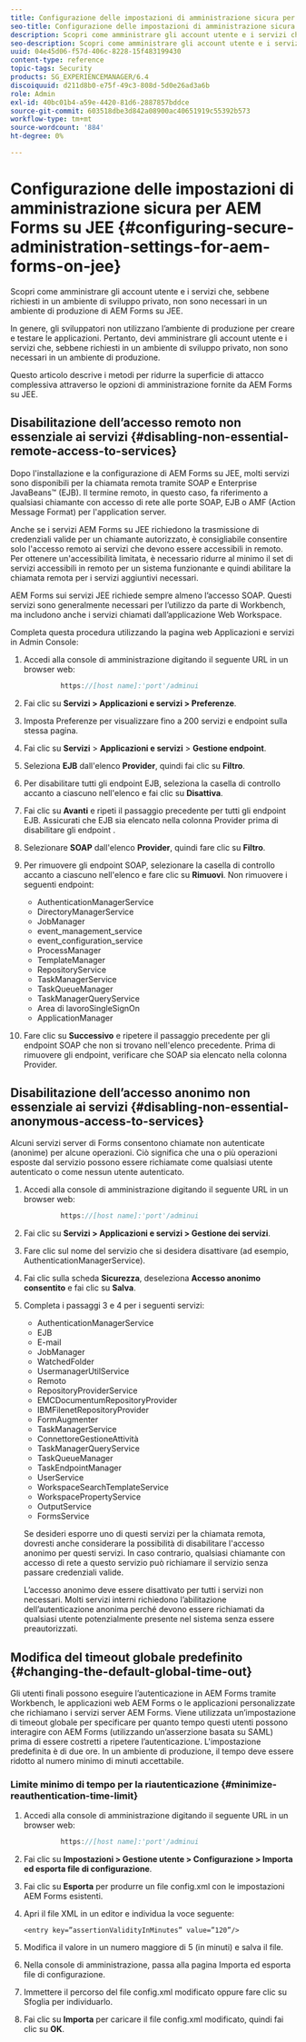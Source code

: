 ```yaml
---
title: Configurazione delle impostazioni di amministrazione sicura per AEM Forms su JEE
seo-title: Configurazione delle impostazioni di amministrazione sicura per AEM Forms su JEE
description: Scopri come amministrare gli account utente e i servizi che, sebbene richiesti in un ambiente di sviluppo privato, non sono necessari in un ambiente di produzione di AEM Forms su JEE.
seo-description: Scopri come amministrare gli account utente e i servizi che, sebbene richiesti in un ambiente di sviluppo privato, non sono necessari in un ambiente di produzione di AEM Forms su JEE.
uuid: 04e45d06-f57d-406c-8228-15f483199430
content-type: reference
topic-tags: Security
products: SG_EXPERIENCEMANAGER/6.4
discoiquuid: d211d8b0-e75f-49c3-808d-5d0e26ad3a6b
role: Admin
exl-id: 40bc01b4-a59e-4420-81d6-2887857bddce
source-git-commit: 603518dbe3d842a08900ac40651919c55392b573
workflow-type: tm+mt
source-wordcount: '884'
ht-degree: 0%

---
```


# Configurazione delle impostazioni di amministrazione sicura per AEM Forms su JEE {#configuring-secure-administration-settings-for-aem-forms-on-jee}

Scopri come amministrare gli account utente e i servizi che, sebbene richiesti in un ambiente di sviluppo privato, non sono necessari in un ambiente di produzione di AEM Forms su JEE.

In genere, gli sviluppatori non utilizzano l’ambiente di produzione per creare e testare le applicazioni. Pertanto, devi amministrare gli account utente e i servizi che, sebbene richiesti in un ambiente di sviluppo privato, non sono necessari in un ambiente di produzione.

Questo articolo descrive i metodi per ridurre la superficie di attacco complessiva attraverso le opzioni di amministrazione fornite da AEM Forms su JEE.

## Disabilitazione dell’accesso remoto non essenziale ai servizi {#disabling-non-essential-remote-access-to-services}

Dopo l&#39;installazione e la configurazione di AEM Forms su JEE, molti servizi sono disponibili per la chiamata remota tramite SOAP e Enterprise JavaBeans™ (EJB). Il termine remoto, in questo caso, fa riferimento a qualsiasi chiamante con accesso di rete alle porte SOAP, EJB o AMF (Action Message Format) per l&#39;application server.

Anche se i servizi AEM Forms su JEE richiedono la trasmissione di credenziali valide per un chiamante autorizzato, è consigliabile consentire solo l&#39;accesso remoto ai servizi che devono essere accessibili in remoto. Per ottenere un&#39;accessibilità limitata, è necessario ridurre al minimo il set di servizi accessibili in remoto per un sistema funzionante e quindi abilitare la chiamata remota per i servizi aggiuntivi necessari.

AEM Forms sui servizi JEE richiede sempre almeno l’accesso SOAP. Questi servizi sono generalmente necessari per l’utilizzo da parte di Workbench, ma includono anche i servizi chiamati dall’applicazione Web Workspace.

Completa questa procedura utilizzando la pagina web Applicazioni e servizi in Admin Console:

1. Accedi alla console di amministrazione digitando il seguente URL in un browser web:

   ```java
            https://[host name]:'port'/adminui
   ```

1. Fai clic su **Servizi > Applicazioni e servizi > Preferenze**.
1. Imposta Preferenze per visualizzare fino a 200 servizi e endpoint sulla stessa pagina.
1. Fai clic su **Servizi** > **Applicazioni e servizi** > **Gestione endpoint**.
1. Seleziona **EJB** dall&#39;elenco **Provider**, quindi fai clic su **Filtro**.
1. Per disabilitare tutti gli endpoint EJB, seleziona la casella di controllo accanto a ciascuno nell&#39;elenco e fai clic su **Disattiva**.
1. Fai clic su **Avanti** e ripeti il passaggio precedente per tutti gli endpoint EJB. Assicurati che EJB sia elencato nella colonna Provider prima di disabilitare gli endpoint .
1. Selezionare **SOAP** dall&#39;elenco **Provider**, quindi fare clic su **Filtro**.
1. Per rimuovere gli endpoint SOAP, selezionare la casella di controllo accanto a ciascuno nell&#39;elenco e fare clic su **Rimuovi**. Non rimuovere i seguenti endpoint:

   * AuthenticationManagerService
   * DirectoryManagerService
   * JobManager
   * event_management_service
   * event_configuration_service
   * ProcessManager
   * TemplateManager
   * RepositoryService
   * TaskManagerService
   * TaskQueueManager
   * TaskManagerQueryService
   * Area di lavoroSingleSignOn
   * ApplicationManager

1. Fare clic su **Successivo** e ripetere il passaggio precedente per gli endpoint SOAP che non si trovano nell&#39;elenco precedente. Prima di rimuovere gli endpoint, verificare che SOAP sia elencato nella colonna Provider.

## Disabilitazione dell’accesso anonimo non essenziale ai servizi {#disabling-non-essential-anonymous-access-to-services}

Alcuni servizi server di Forms consentono chiamate non autenticate (anonime) per alcune operazioni. Ciò significa che una o più operazioni esposte dal servizio possono essere richiamate come qualsiasi utente autenticato o come nessun utente autenticato.

1. Accedi alla console di amministrazione digitando il seguente URL in un browser web:

   ```java
            https://[host name]:'port'/adminui
   ```

1. Fai clic su **Servizi > Applicazioni e servizi > Gestione dei servizi**.
1. Fare clic sul nome del servizio che si desidera disattivare (ad esempio, AuthenticationManagerService).
1. Fai clic sulla scheda **Sicurezza**, deseleziona **Accesso anonimo consentito** e fai clic su **Salva**.
1. Completa i passaggi 3 e 4 per i seguenti servizi:

   * AuthenticationManagerService
   * EJB
   * E-mail
   * JobManager
   * WatchedFolder
   * UsermanagerUtilService
   * Remoto
   * RepositoryProviderService
   * EMCDocumentumRepositoryProvider
   * IBMFilenetRepositoryProvider
   * FormAugmenter
   * TaskManagerService
   * ConnettoreGestioneAttività
   * TaskManagerQueryService
   * TaskQueueManager
   * TaskEndpointManager
   * UserService
   * WorkspaceSearchTemplateService
   * WorkspacePropertyService
   * OutputService
   * FormsService

   Se desideri esporre uno di questi servizi per la chiamata remota, dovresti anche considerare la possibilità di disabilitare l&#39;accesso anonimo per questi servizi. In caso contrario, qualsiasi chiamante con accesso di rete a questo servizio può richiamare il servizio senza passare credenziali valide.

   L’accesso anonimo deve essere disattivato per tutti i servizi non necessari. Molti servizi interni richiedono l’abilitazione dell’autenticazione anonima perché devono essere richiamati da qualsiasi utente potenzialmente presente nel sistema senza essere preautorizzati.

## Modifica del timeout globale predefinito {#changing-the-default-global-time-out}

Gli utenti finali possono eseguire l’autenticazione in AEM Forms tramite Workbench, le applicazioni web AEM Forms o le applicazioni personalizzate che richiamano i servizi server AEM Forms. Viene utilizzata un’impostazione di timeout globale per specificare per quanto tempo questi utenti possono interagire con AEM Forms (utilizzando un’asserzione basata su SAML) prima di essere costretti a ripetere l’autenticazione. L&#39;impostazione predefinita è di due ore. In un ambiente di produzione, il tempo deve essere ridotto al numero minimo di minuti accettabile.

### Limite minimo di tempo per la riautenticazione {#minimize-reauthentication-time-limit}

1. Accedi alla console di amministrazione digitando il seguente URL in un browser web:

   ```java
            https://[host name]:'port'/adminui
   ```

1. Fai clic su **Impostazioni > Gestione utente > Configurazione > Importa ed esporta file di configurazione**.
1. Fai clic su **Esporta** per produrre un file config.xml con le impostazioni AEM Forms esistenti.
1. Apri il file XML in un editor e individua la voce seguente:

   `<entry key=”assertionValidityInMinutes” value=”120”/>`

1. Modifica il valore in un numero maggiore di 5 (in minuti) e salva il file.
1. Nella console di amministrazione, passa alla pagina Importa ed esporta file di configurazione.
1. Immettere il percorso del file config.xml modificato oppure fare clic su Sfoglia per individuarlo.
1. Fai clic su **Importa** per caricare il file config.xml modificato, quindi fai clic su **OK**.
